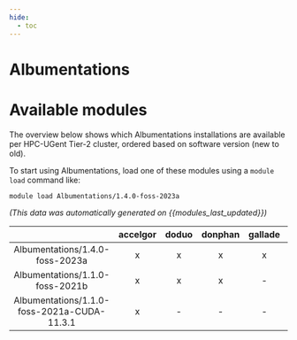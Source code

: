 ```yaml
---
hide:
  - toc
---
```


Albumentations
==============

# Available modules


The overview below shows which Albumentations installations are available per HPC-UGent Tier-2 cluster, ordered based on software version (new to old).

To start using Albumentations, load one of these modules using a `module load` command like:

```shell
module load Albumentations/1.4.0-foss-2023a
```

*(This data was automatically generated on {{modules_last_updated}})*  

| |accelgor|doduo|donphan|gallade|joltik|shinx|skitty|
| :---: | :---: | :---: | :---: | :---: | :---: | :---: | :---: |
|Albumentations/1.4.0-foss-2023a|x|x|x|x|x|x|x|
|Albumentations/1.1.0-foss-2021b|x|x|x|-|x|-|x|
|Albumentations/1.1.0-foss-2021a-CUDA-11.3.1|x|-|-|-|x|-|-|
